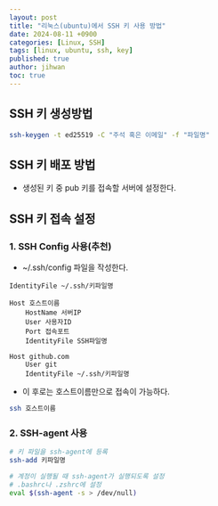 ```yaml
---
layout: post
title: "리눅스(ubuntu)에서 SSH 키 사용 방법"
date: 2024-08-11 +0900
categories: [Linux, SSH]
tags: [linux, ubuntu, ssh, key]
published: true
author: jihwan
toc: true
---
```


## SSH 키 생성방법

```bash
ssh-keygen -t ed25519 -C "주석 혹은 이메일" -f "파일명"
```

## SSH 키 배포 방법
- 생성된 키 중 pub 키를 접속할 서버에 설정한다. 


## SSH 키 접속 설정

### 1. SSH Config 사용(추천)
- ~/.ssh/config 파일을 작성한다. 
```
IdentityFile ~/.ssh/키파일명

Host 호스트이름
    HostName 서버IP
    User 사용자ID
    Port 접속포트
    IdentityFile SSH파일명

Host github.com
    User git
    IdentityFile ~/.ssh/키파일명
```
- 이 후로는 호스트이름만으로 접속이 가능하다. 
```bash
ssh 호스트이름
```


### 2. SSH-agent 사용
```bash
# 키 파일을 ssh-agent에 등록
ssh-add 키파일명

# 계정이 실행될 때 ssh-agent가 실행되도록 설정
# .bashrc나 .zshrc에 설정
eval $(ssh-agent -s > /dev/null)
```

